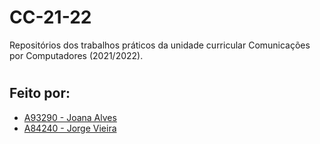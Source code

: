 # **CC-21-22**

Repositórios dos trabalhos práticos da unidade curricular Comunicações por Computadores (2021/2022).

#
## Feito por:
- [A93290 - Joana Alves](https://github.com/marshaia)
- [A84240 - Jorge Vieira](https://github.com/JorgeVieyra) 
